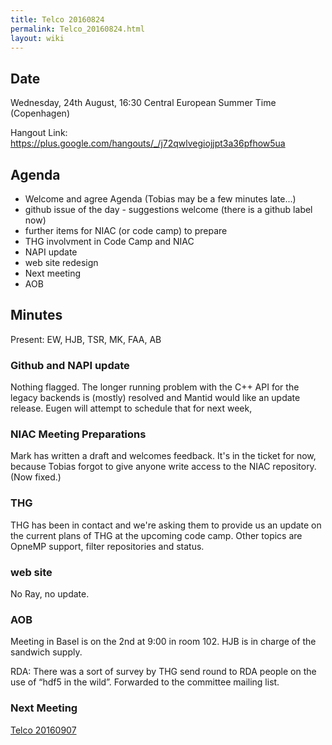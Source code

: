 ```yaml
---
title: Telco 20160824
permalink: Telco_20160824.html
layout: wiki
---
```


Date
----

Wednesday, 24th August, 16:30 Central European Summer Time (Copenhagen)

Hangout Link:
<https://plus.google.com/hangouts/_/j72qwlvegiojjpt3a36pfhow5ua>

Agenda
------

-   Welcome and agree Agenda (Tobias may be a few minutes late...)
-   github issue of the day - suggestions welcome (there is a github
    label now)
-   further items for NIAC (or code camp) to prepare
-   THG involvment in Code Camp and NIAC
-   NAPI update
-   web site redesign
-   Next meeting
-   AOB

Minutes
-------

Present: EW, HJB, TSR, MK, FAA, AB

### Github and NAPI update

Nothing flagged. The longer running problem with the C++ API for the
legacy backends is (mostly) resolved and Mantid would like an update
release. Eugen will attempt to schedule that for next week,

### NIAC Meeting Preparations

Mark has written a draft and welcomes feedback. It's in the ticket for
now, because Tobias forgot to give anyone write access to the NIAC
repository. (Now fixed.)

### THG

THG has been in contact and we're asking them to provide us an update on
the current plans of THG at the upcoming code camp. Other topics are
OpneMP support, filter repositories and status.

### web site

No Ray, no update.

### AOB

Meeting in Basel is on the 2nd at 9:00 in room 102. HJB is in charge of
the sandwich supply.

RDA: There was a sort of survey by THG send round to RDA people on the
use of “hdf5 in the wild”. Forwarded to the committee mailing list.

### Next Meeting

[Telco 20160907](Telco_20160907.html "wikilink")
